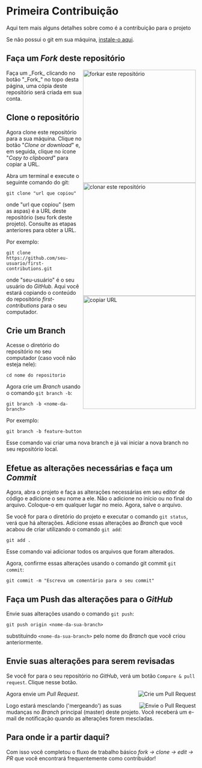 # Primeira Contribuição

Aqui tem mais alguns detalhes sobre como é a contribuição para o projeto

Se não possui o git em sua máquina, [instale-o aqui](https://help.github.com/articles/set-up-git/).

## Faça um _Fork_ deste repositório

<img align="right" width="300" src="../github/fork.png" alt="forkar este repositório" />
Faça um _Fork_ clicando no botão "_Fork_" no topo desta página, uma cópia deste repositório será criada em sua conta.

## Clone o repositório

<img align="right" width="300" src="../github/clone.png" alt="clonar este repositório" />

Agora clone este repositório para a sua máquina. Clique no botão "_Clone or download_" e, em seguida, clique no ícone "_Copy to clipboard_" para copiar a URL.

Abra um terminal e execute o seguinte comando do git:

```
git clone "url que copiou"
```

onde "url que copiou" (sem as aspas) é a URL deste repositório (seu fork deste projeto). Consulte as etapas anteriores para obter a URL.

<img align="right" width="300" src="../github/clipboard.png" alt="copiar URL" />

Por exemplo:

```
git clone https://github.com/seu-usuario/first-contributions.git
```

onde "seu-usuário" é o seu usuário do _GitHub_. Aqui você estará copiando o conteúdo do repositório _first-contributions_ para o seu computador.

## Crie um Branch

Acesse o diretório do repositório no seu computador (caso você não esteja nele):

```
cd nome do repositorio
```

Agora crie um _Branch_ usando o comando `git branch -b`:

```
git branch -b <nome-da-branch>
```

Por exemplo:

```
git branch -b feature-button
```

Esse comando vai criar uma nova branch e já vai iniciar a nova branch no seu repositório local.

## Efetue as alterações necessárias e faça um _Commit_

Agora, abra o projeto e faça as alterações necessárias em seu editor de código e adicione o seu nome a ele. Não o adicione no início ou no final do arquivo. Coloque-o em qualquer lugar no meio. Agora, salve o arquivo.

Se você for para o diretório do projeto e executar o comando `git status`, verá que há alterações. Adicione essas alterações ao _Branch_ que você acabou de criar utilizando o comando `git add`:

```
git add .
```

Esse comando vai adicionar todos os arquivos que foram alterados.

Agora, confirme essas alterações usando o comando git commit `git commit`:

```
git commit -m "Escreva um comentário para o seu commit"
```

## Faça um Push das alterações para o _GitHub_

Envie suas alterações usando o comando `git push`:

```
git push origin <nome-da-sua-branch>
```

substituindo `<nome-da-sua-branch>` pelo nome do _Branch_ que você criou anteriormente.

## Envie suas alterações para serem revisadas

Se você for para o seu repositório no _GitHub_, verá um botão `Compare & pull request`. Clique nesse botão.

<img style="float: right;" src="https://firstcontributions.github.io/assets/Readme/compare-and-pull.png" alt="Crie um Pull Request" />

Agora envie um _Pull Request_.

<img style="float: right;" src="https://firstcontributions.github.io/assets/Readme/submit-pull-request.png" alt="Envie o Pull Request" />

Logo estará mesclando ('mergeando') as suas mudanças no _Branch_ principal (master) deste projeto. Você receberá um e-mail de notificação quando as alterações forem mescladas.

## Para onde ir a partir daqui?

Com isso você completou o fluxo de trabalho básico _fork -> clone -> edit -> PR_ que você encontrará frequentemente como contribuidor!
